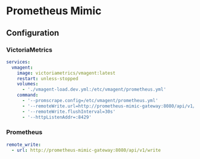 # Prometheus Mimic

## Configuration

### VictoriaMetrics

```yaml
services:
  vmagent:
    image: victoriametrics/vmagent:latest
    restart: unless-stopped
    volumes:
      - './vmagent-load.dev.yml:/etc/vmagent/prometheus.yml'
    command:
      - '--promscrape.config=/etc/vmagent/prometheus.yml'
      - '--remoteWrite.url=http://prometheus-mimic-gateway:8080/api/v1/write'
      - '--remoteWrite.flushInterval=30s'
      - '--httpListenAddr=:8429'
```

### Prometheus

```yaml
remote_write:
  - url: http://prometheus-mimic-gateway:8080/api/v1/write
```
